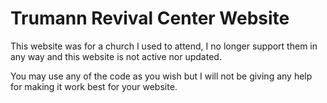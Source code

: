 # Trumann Revival Center Website

This website was for a church I used to attend, I no longer support them in any way and this website is not active nor updated.

You may use any of the code as you wish but I will not be giving any help for making it work best for your website.
